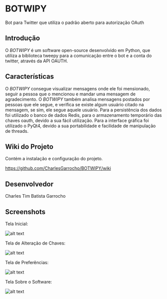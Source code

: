 BOTWIPY
======
Bot para Twitter que utiliza o padrão aberto para autorização OAuth

## Introdução #
O _BOTWIPY_ é um software open-source desenvolvido em Python, que utiliza a biblioteca tweepy para a comunicação entre o bot e a conta do twitter, através da API OAUTH.

## Características #
O _BOTWIPY_ consegue visualizar mensagens onde ele foi mensionado, seguir a pessoa que o mencionou e mandar uma mensagem de agradecimento.
O _BOTWIPY_ também analisa mensagens postados por pessoas que ele segue, e verifica se existe algum usuário citado na mensagem, se sim, ele segue aquele usuário.
Para a persistência dos dados foi utilizado o banco de dados Redis, para o armazenamento temporário das chaves oauth, devido a sua fácil utilização.
Para a interface gráfica foi utilizado o PyQt4, devido a sua portabilidade e facilidade de manipulação de threads.

## Wiki do Projeto #
Contém a instalação e configuração do projeto.

https://github.com/CharlesGarrocho/BOTWIPY/wiki

## Desenvolvedor #
Charles Tim Batista Garrocho

## Screenshots #
Tela Inicial:

![alt text](https://raw.github.com/CharlesGarrocho/BOTWIPY/master/samples/tela_inicial.png "Tela Inicial")

Tela de Alteração de Chaves:

![alt text](https://raw.github.com/CharlesGarrocho/BOTWIPY/master/samples/tela_chaves.png "Tela de Alteração de Chaves")

Tela de Preferências:

![alt text](https://raw.github.com/CharlesGarrocho/BOTWIPY/master/samples/tela_preferencias.png "Tela de Preferências")

Tela Sobre o Software:

![alt text](https://raw.github.com/CharlesGarrocho/BOTWIPY/master/samples/tela_sobre.png "Tela Sobre o Software")
